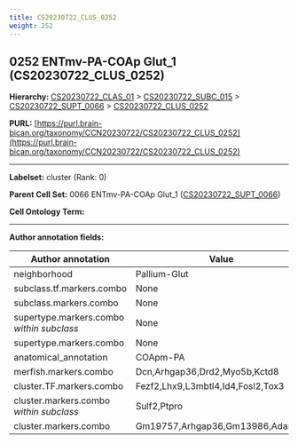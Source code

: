 ```yaml
---
title: CS20230722_CLUS_0252
weight: 252
---
```

## 0252 ENTmv-PA-COAp Glut_1 (CS20230722_CLUS_0252)
<b>Hierarchy: </b>
[CS20230722_CLAS_01](../CS20230722_CLAS_01) >
[CS20230722_SUBC_015](../CS20230722_SUBC_015) >
[CS20230722_SUPT_0066](../CS20230722_SUPT_0066) >
[CS20230722_CLUS_0252](../CS20230722_CLUS_0252)

**PURL:** [https://purl.brain-bican.org/taxonomy/CCN20230722/CS20230722_CLUS_0252](https://purl.brain-bican.org/taxonomy/CCN20230722/CS20230722_CLUS_0252)

---


**Labelset:** cluster (Rank: 0)

**Parent Cell Set:** 0066 ENTmv-PA-COAp Glut_1 ([CS20230722_SUPT_0066](../CS20230722_SUPT_0066))



**Cell Ontology Term:** 

[MARKER GENES.]: #


---

[TRANSFERRED ANNOTATIONS.]: #


[AUTHOR ANNOTATION FIELDS.]: #


**Author annotation fields:**

| Author annotation | Value |
|-------------------|-------|
|neighborhood|Pallium-Glut|
|subclass.tf.markers.combo|None|
|subclass.markers.combo|None|
|supertype.markers.combo _within subclass_|None|
|supertype.markers.combo|None|
|anatomical_annotation|COApm-PA|
|merfish.markers.combo|Dcn,Arhgap36,Drd2,Myo5b,Kctd8|
|cluster.TF.markers.combo|Fezf2,Lhx9,L3mbtl4,Id4,Fosl2,Tox3|
|cluster.markers.combo _within subclass_|Sulf2,Ptpro|
|cluster.markers.combo|Gm19757,Arhgap36,Gm13986,Adam33|
